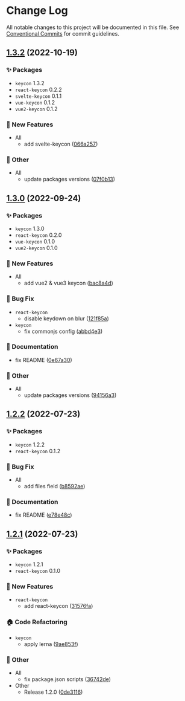 # Change Log

All notable changes to this project will be documented in this file.
See [Conventional Commits](https://conventionalcommits.org) for commit guidelines.

## [1.3.2](https://github.com/daybrush/keycon/compare/1.3.0...1.3.2) (2022-10-19)
### :sparkles: Packages
* `keycon` 1.3.2
* `react-keycon` 0.2.2
* `svelte-keycon` 0.1.1
* `vue-keycon` 0.1.2
* `vue2-keycon` 0.1.2


### :rocket: New Features

* All
    * add svelte-keycon ([066a257](https://github.com/daybrush/keycon/commit/066a257e86e8d2ce22a42905c852d04f4f26d498))


### :mega: Other

* All
    * update packages versions ([07f0b13](https://github.com/daybrush/keycon/commit/07f0b138200de547b2634c4b7542a9f008174dc9))



## [1.3.0](https://github.com/daybrush/keycon/compare/1.2.2...1.3.0) (2022-09-24)
### :sparkles: Packages
* `keycon` 1.3.0
* `react-keycon` 0.2.0
* `vue-keycon` 0.1.0
* `vue2-keycon` 0.1.0


### :rocket: New Features

* All
    * add vue2 & vue3 keycon ([bac8a4d](https://github.com/daybrush/keycon/commit/bac8a4dbbb4aeb10a0ccb89a4a7858b7fb9b0ab5))


### :bug: Bug Fix

* `react-keycon`
    * disable keydown on blur ([121f85a](https://github.com/daybrush/keycon/commit/121f85a1fab3281e7da6ae1ce25990317360cad3))
* `keycon`
    * fix commonjs config ([abbd4e3](https://github.com/daybrush/keycon/commit/abbd4e37dd7e9c70e9a870b636ccca5bd200f302))


### :memo: Documentation

* fix README ([0e67a30](https://github.com/daybrush/keycon/commit/0e67a308d3d1a055f47fb989e03582a4b50bd31a))


### :mega: Other

* All
    * update packages versions ([94156a3](https://github.com/daybrush/keycon/commit/94156a3c54665c3ea4db2c3babcdaf8ad67bd3d9))



## [1.2.2](https://github.com/daybrush/keycon/compare/1.2.1...1.2.2) (2022-07-23)
### :sparkles: Packages
* `keycon` 1.2.2
* `react-keycon` 0.1.2


### :bug: Bug Fix

* All
    * add files field ([b8592ae](https://github.com/daybrush/keycon/commit/b8592ae169b8e7fd627551eaabcce81ec2bf4867))


### :memo: Documentation

* fix README ([e78e48c](https://github.com/daybrush/keycon/commit/e78e48c02716380d52bea43110a62814b4c20181))



## [1.2.1](https://github.com/daybrush/keycon/compare/1.2.0...1.2.1) (2022-07-23)
### :sparkles: Packages
* `keycon` 1.2.1
* `react-keycon` 0.1.0


### :rocket: New Features

* `react-keycon`
    * add react-keycon ([31576fa](https://github.com/daybrush/keycon/commit/31576fa0ce0d2277cdabf56c9361e48878abbeaf))


### :house: Code Refactoring

* `keycon`
    * apply lerna ([9ae853f](https://github.com/daybrush/keycon/commit/9ae853f542786db5220a88f8005d0dccb9457384))


### :mega: Other

* All
    * fix package.json scripts ([36742de](https://github.com/daybrush/keycon/commit/36742dea8e99c43909810ebb7dd9117e965d3927))
* Other
    * Release 1.2.0 ([0de3116](https://github.com/daybrush/keycon/commit/0de3116db342a202156c569b72195def32b1a312))

